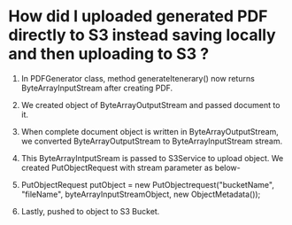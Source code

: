# How did I uploaded generated PDF directly to S3 instead saving locally and then uploading to S3 ?

1. In PDFGenerator class, method generateItenerary() now returns ByteArrayInputStream after creating PDF.

2. We created object of ByteArrayOutputStream and passed document to it.

3. When complete document object is written in ByteArrayOutputStream,
   we converted ByteArrayOutputStream to ByteArrayInputStream stream.

4. This ByteArrayIntputSream is passed to S3Service to upload object.
   We created PutObjectRequest with stream parameter as below-

5. PutObjectRequest putObject = new PutObjectrequest("bucketName", "fileName", byteArrayInputStreamObject, new ObjectMetadata());

6. Lastly, pushed to object to S3 Bucket.